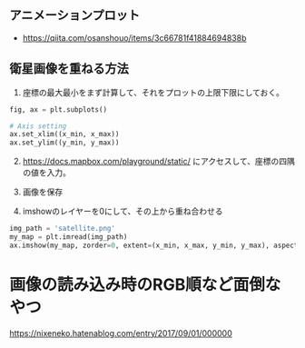 ## アニメーションプロット
* https://qiita.com/osanshouo/items/3c66781f41884694838b

## 衛星画像を重ねる方法
1. 座標の最大最小をまず計算して、それをプロットの上限下限にしておく。
```python
fig, ax = plt.subplots()

# Axis setting
ax.set_xlim((x_min, x_max))
ax.set_ylim((y_min, y_max))
```
 

2. https://docs.mapbox.com/playground/static/ にアクセスして、座標の四隅の値を入力。

3. 画像を保存

4. imshowのレイヤーを0にして、その上から重ね合わせる
```python
img_path = 'satellite.png'
my_map = plt.imread(img_path)
ax.imshow(my_map, zorder=0, extent=(x_min, x_max, y_min, y_max), aspect='equal')
```

# 画像の読み込み時のRGB順など面倒なやつ
https://nixeneko.hatenablog.com/entry/2017/09/01/000000